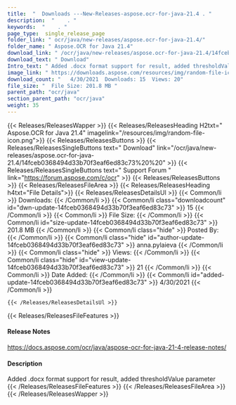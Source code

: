 ```yaml
---
title:  "  Downloads ---New-Releases-aspose.ocr-for-java-21.4 . " 
description:  "    . " 
keywords:  "    . " 
page_type:  single_release_page
folder_link: " ocr/java/new-releases/aspose.ocr-for-java-21.4/"
folder_name: " Aspose.OCR for Java 21.4"
download_link: " /ocr/java/new-releases/aspose.ocr-for-java-21.4/14fceb0368494d33b70f3eaf6ed83c73"
download_text: " Download"
Intro_text: " Added .docx format support for result, added thresholdValue parameter"
image_link: " https://downloads.aspose.com/resources/img/random-file-icon.png"
download_count: "   4/30/2021  Downloads: 15  Views: 20"
file_size: "  File Size: 201.8 MB "
parent_path: "ocr/java"
section_parent_path: "ocr/java"
weight: 35 
---
```


{{< Releases/ReleasesWapper >}}
  {{< Releases/ReleasesHeading H2txt=" Aspose.OCR for Java 21.4" imagelink="/resources/img/random-file-icon.png">}}
  {{< Releases/ReleasesButtons >}}
    {{< Releases/ReleasesSingleButtons text=" Download" link="/ocr/java/new-releases/aspose.ocr-for-java-21.4/14fceb0368494d33b70f3eaf6ed83c73%20%20" >}}
    {{< Releases/ReleasesSingleButtons text=" Support Forum " link="https://forum.aspose.com/c/ocr" >}}
  {{< Releases/ReleasesButtons >}}
  {{< Releases/ReleasesFileArea >}}
    {{< Releases/ReleasesHeading h4txt="File Details">}}
    {{< Releases/ReleasesDetailsUl >}}
            {{< Common/li  >}} Downloads: {{< /Common/li >}} 
      {{< Common/li class="downloadcount" id="dwn-update-14fceb0368494d33b70f3eaf6ed83c73" >}} 15 {{< /Common/li >}} 
      {{< Common/li  >}} File Size: {{< /Common/li >}} 
      {{< Common/li id="size-update-14fceb0368494d33b70f3eaf6ed83c73" >}} 201.8 MB {{< /Common/li >}} 
      {{< Common/li  class="hide" >}} Posted By: {{< /Common/li >}} 
      {{< Common/li class="hide" id="author-update-14fceb0368494d33b70f3eaf6ed83c73" >}} anna.pylaieva {{< /Common/li >}} 
      {{< Common/li class="hide"  >}} Views: {{< /Common/li >}} 
      {{< Common/li class="hide" id="view-update-14fceb0368494d33b70f3eaf6ed83c73" >}} 21 {{< /Common/li >}} 
      {{< Common/li  >}} Date Added: {{< /Common/li >}} 
      {{< Common/li id="added-update-14fceb0368494d33b70f3eaf6ed83c73" >}} 4/30/2021 {{< /Common/li >}} 

    {{< /Releases/ReleasesDetailsUl >}}

  {{< Releases/ReleasesFileFeatures >}}
      <h4>Release Notes</h4><div><a href="https://docs.aspose.com/ocr/java/aspose-ocr-for-java-21-4-release-notes/">https://docs.aspose.com/ocr/java/aspose-ocr-for-java-21-4-release-notes/</a></div><h4>Description</h4><div class="HTMLDescription">Added .docx format support for result, added thresholdValue parameter</div>
  {{< /Releases/ReleasesFileFeatures >}}
 {{< /Releases/ReleasesFileArea >}}
{{< /Releases/ReleasesWapper >}}



